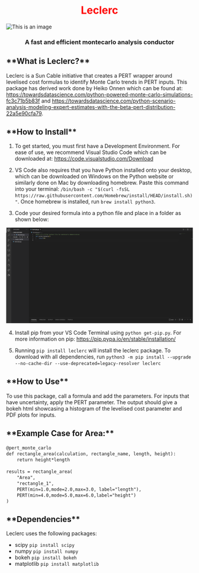 <h1 align="center"><span style="color:red">Leclerc</span></h1>

![This is an image](https://cdn.pixabay.com/photo/2013/03/22/23/37/ferrari-96052_1280.png)

<h3 align="center">A fast and efficient montecarlo analysis conductor</h3>
	
<h2>**What is Leclerc?**</h2>

Leclerc is a Sun Cable initiative that creates a PERT wrapper around levelised cost formulas to identify Monte Carlo trends in PERT inputs.
This package has derived work done by Heiko Onnen which can be found at: https://towardsdatascience.com/python-powered-monte-carlo-simulations-fc3c71b5b83f and https://towardsdatascience.com/python-scenario-analysis-modeling-expert-estimates-with-the-beta-pert-distribution-22a5e90cfa79.

<h2>**How to Install**</h2>

1. To get started, you must first have a Development Environment. For ease of use, we recommend Visual Studio Code which can be downloaded at: https://code.visualstudio.com/Download

2. VS Code also requires that you have Python installed onto your desktop, which can be downloaded on Windows on the Python website or similarly done on Mac by downloading homebrew. Paste this command into your terminal: ```/bin/bash -c "$(curl -fsSL https://raw.githubusercontent.com/Homebrew/install/HEAD/install.sh)"```. Once homebrew is installed, run ```brew install python3```. 

3. Code your desired formula into a python file and place in a folder as shown below:

![This is an image](Images/image.png)

4. Install pip from your VS Code Terminal using ```python get-pip.py```. For more information on pip: https://pip.pypa.io/en/stable/installation/

5. Running ```pip install leclerc``` will install the leclerc package. To download with all dependencies, run ```python3 -m pip install --upgrade --no-cache-dir --use-deprecated=legacy-resolver leclerc```


<h2>**How to Use**</h2>

To use this package, call a formula and add the parameters. For inputs that have uncertainty, apply the PERT parameter. The output should give a bokeh html showcasing a histogram of the levelised cost parameter and PDF plots for inputs. 


<h2>**Example Case for Area:**</h2>

```
@pert_monte_carlo
def rectangle_area(calculation, rectangle_name, length, height):
	return height*length
	
results = rectangle_area(
    "Area",
    "rectangle_1",
    PERT(min=1.0,mode=2.0,max=3.0, label="length"),
    PERT(min=4.0,mode=5.0,max=6.0,label="height")
)
```

<h2>**Dependencies**</h2>

Leclerc uses the following packages:

* scipy 
```pip install scipy```
* numpy
```pip install numpy```
* bokeh
```pip install bokeh```
* matplotlib
```pip install matplotlib```
